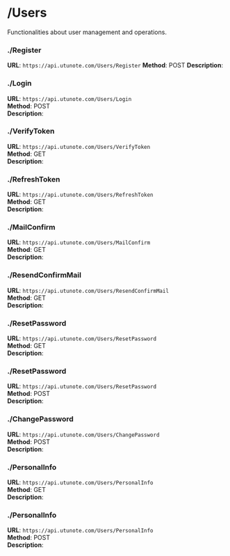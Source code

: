 # /Users

Functionalities about user management and operations.

### ./Register
**URL**: `https://api.utunote.com/Users/Register`
**Method**: POST
**Description**: 

### ./Login
**URL**: `https://api.utunote.com/Users/Login`  
**Method**: POST  
**Description**: 

### ./VerifyToken
**URL**: `https://api.utunote.com/Users/VerifyToken`  
**Method**: GET  
**Description**: 

### ./RefreshToken
**URL**: `https://api.utunote.com/Users/RefreshToken`  
**Method**: GET  
**Description**: 

### ./MailConfirm
**URL**: `https://api.utunote.com/Users/MailConfirm`  
**Method**: GET  
**Description**: 

### ./ResendConfirmMail
**URL**: `https://api.utunote.com/Users/ResendConfirmMail`  
**Method**: GET  
**Description**: 

### ./ResetPassword
**URL**: `https://api.utunote.com/Users/ResetPassword`  
**Method**: GET  
**Description**: 

### ./ResetPassword
**URL**: `https://api.utunote.com/Users/ResetPassword`  
**Method**: POST  
**Description**: 

### ./ChangePassword
**URL**: `https://api.utunote.com/Users/ChangePassword`  
**Method**: POST  
**Description**: 

### ./PersonalInfo
**URL**: `https://api.utunote.com/Users/PersonalInfo`  
**Method**: GET  
**Description**: 

### ./PersonalInfo
**URL**: `https://api.utunote.com/Users/PersonalInfo`  
**Method**: POST  
**Description**: 

